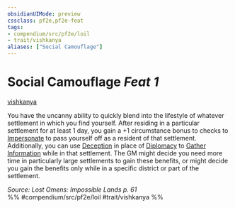 ```yaml
---
obsidianUIMode: preview
cssclass: pf2e,pf2e-feat
tags:
- compendium/src/pf2e/loil
- trait/vishkanya
aliases: ["Social Camouflage"]
---
```

# Social Camouflage  *Feat 1*  
[vishkanya](vishkanya-loil.md "Vishkanya Ancestry & Heritage Trait")  


You have the uncanny ability to quickly blend into the lifestyle of whatever settlement in which you find yourself. After residing in a particular settlement for at least 1 day, you gain a +1 circumstance bonus to checks to [Impersonate](impersonate.md) to pass yourself off as a resident of that settlement. Additionally, you can use [Deception](skills.md#Deception) in place of [Diplomacy](skills.md#Diplomacy) to [Gather Information](gather-information.md) while in that settlement. The GM might decide you need more time in particularly large settlements to gain these benefits, or might decide you gain the benefits only while in a specific district or part of the settlement.

*Source: Lost Omens: Impossible Lands p. 61*  
%% #compendium/src/pf2e/loil #trait/vishkanya %%
